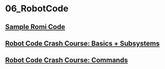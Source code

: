 # 06_RobotCode

## [Sample Romi Code](https://github.com/StuyPulse/newbie-ed/tree/main/2022/RichieBot)

## [Robot Code Crash Course: Basics + Subsystems](https://docs.google.com/presentation/d/1ReqjRCnUtxCp35dnbyVxcEvVo_W2st1EY_g1cKGHZcc/edit)

## [Robot Code Crash Course: Commands](https://docs.google.com/presentation/d/1QpH_4QUwo9mfX5rCZOvSirsOu7A58skEvV2Y1eQAFDc/edit)
